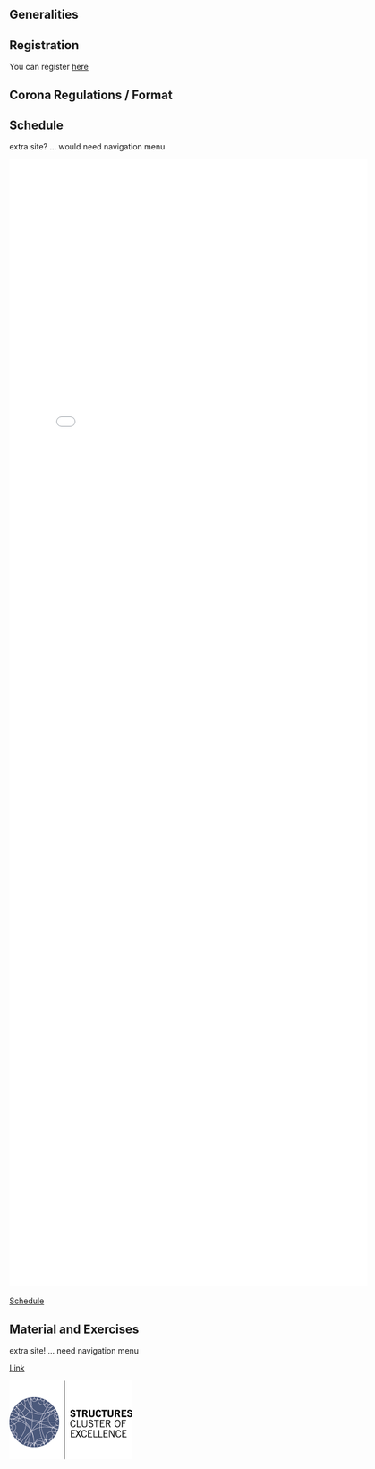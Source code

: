 ## Generalities

## Registration
You can register [here](https://forms.gle/43vsBjNM1M4LffvA9)


## Corona Regulations / Format


## Schedule
extra site? ... would need navigation menu

<iframe src="assets/files/schedule.pdf" width="640" height="2015" frameborder="0" marginheight="0" marginwidth="0">Wird geladen…</iframe>

[Schedule](assets/files/schedule.pdf)

## Material and Exercises
extra site! ... need navigation menu




[Link](url)

![logo](assets/images/STRUCTURES_bunt.png)
